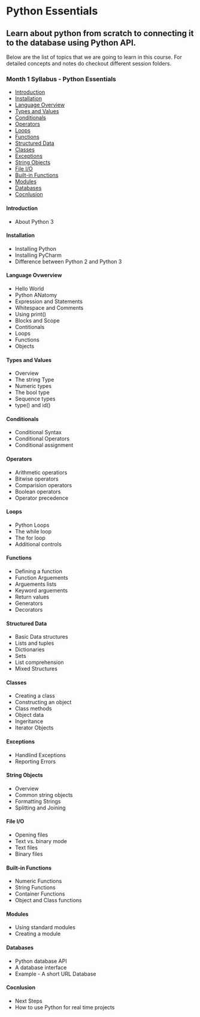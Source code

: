 # Python Essentials
## Learn about python from scratch to connecting it to the database using Python API. 
Below are the list of topics that we are going to learn in this course. For detailed concepts and notes do checkout different session folders.

### Month 1 Syllabus - Python Essentials
- [Introduction](#Introduction)
- [Installation](#Installation)
- [Language Overview](#Language-Overview)
- [Types and Values](#Types-and-Values)
- [Conditionals](#Conditionals)
- [Operators](#Operators)
- [Loops](#Loops)
- [Functions](#Functions)
- [Structured Data](#Structured-Data)
- [Classes](#Classes)
- [Exceptions](#Exceptions)
- [String Objects](#String-Objects)
- [File I/O](#File-I/O)
- [Built-in Functions](#Built-in-Functions)
- [Modules](#Modules)
- [Databases](#Databases)
- [Cocnlusion](#Cocnlusion)

#### Introduction
- About Python 3

#### Installation
- Installing Python
- Installing PyCharm
- Difference between Python 2 and Python 3

#### Language Ovwerview
- Hello World
- Python ANatomy
- Expression and Statements
- Whitespace and Comments
- Using print()
- Blocks and Scope
- Contitionals
- Loops
- Functions
- Objects

#### Types and Values
- Overview
- The string Type
- Numeric types
- The bool type
- Sequence types
- type() and id()

#### Conditionals
- Conditional Syntax
- Conditional Operators
- Conditional assignment

#### Operators
- Arithmetic operatiors
- Bitwise operators
- Comparision operators
- Boolean operators
- Operator precedence

#### Loops
- Python Loops
- The while loop
- The for loop
- Additional controls

#### Functions
- Defining a function
- Function Arguements
- Arguements lists
- Keyword arguements
- Return values
- Generators
- Decorators

#### Structured Data
- Basic Data structures
- Lists and tuples
- Dictionaries
- Sets
- List comprehension
- Mixed Structures

#### Classes
- Creating a class
- Constructing an object
- Class methods
- Object data
- Ingeritance
- Iterator Objects

#### Exceptions
- Handlind Exceptions
- Reporting Errors

#### String Objects
- Overview
- Common string objects
- Formatting Strings
- Splitting and Joining

#### File I/O
- Opening files
- Text vs. binary mode
- Text files
- Binary files

#### Built-in Functions
- Numeric Functions
- String Functions
- Container Functions
- Object and Class functions

#### Modules
- Using standard modules
- Creating a module

#### Databases
- Python database API
- A database interface
- Example - A short URL Database

#### Cocnlusion
- Next Steps
- How to use Python for real time projects
